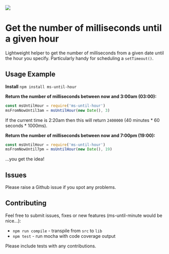 ![](https://travis-ci.org/matt-rhys-jones/ms-until-hour.svg?branch=master)

# Get the number of milliseconds until a given hour

Lightweight helper to get the number of milliseconds from a given date until the hour you specify. Particularly handy for scheduling a `setTimeout()`.

## Usage Example
**Install**
`npm install ms-until-hour`

**Return the number of milliseconds between now and 3:00am (03:00):**

```javascript
const msUntilHour = require('ms-until-hour')
msFromNowUntil3am = msUntilHour(new Date(), 3)
```

If the current time is 2:20am then this will return `2400000` (40 minutes * 60 seconds * 1000ms).

**Return the number of milliseconds between now and 7:00pm (19:00):**

```javascript
const msUntilHour = require('ms-until-hour')
msFromNowUntil7pm = msUntilHour(new Date(), 19)
```
...you get the idea!

## Issues
Please raise a Github issue if you spot any problems.

## Contributing
Feel free to submit issues, fixes or new features (ms-until-minute would be nice...):

- `npm run compile` - transpile from `src` to `lib`
- `npm test` - run mocha with code coverage output

Please include tests with any contributions.
